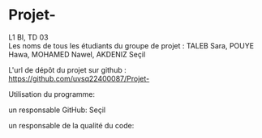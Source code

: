 # Projet-
L1 BI, TD 03  
Les noms de tous les étudiants du groupe de projet : TALEB Sara, POUYE Hawa, MOHAMED Nawel, AKDENIZ Seçil

L'url de dépôt du projet sur github : https://github.com/uvsq22400087/Projet-

Utilisation du programme:

un responsable GitHub: Seçil

un responsable de la qualité du code:
